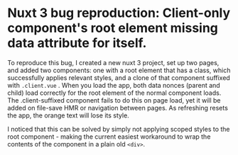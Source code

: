 # Nuxt 3 bug reproduction: Client-only component's root element missing data attribute for itself.

To reproduce this bug, I created a new nuxt 3 project, set up two pages, and added two components: one with a root element that has a class, which successfully applies relevant styles, and a clone of that component suffixed with `.client.vue` . When you load the app, both data nonces (parent and child) load correctly for the root element of the normal component loads. The .client-suffixed component fails to do this on page load, yet it will be added on file-save HMR or navigation between pages. As refreshing resets the app, the orange text will lose its style.

I noticed that this can be solved by simply not applying scoped styles to the root component - making the current easiest workaround to wrap the contents of the component in a plain old `<div>`.
